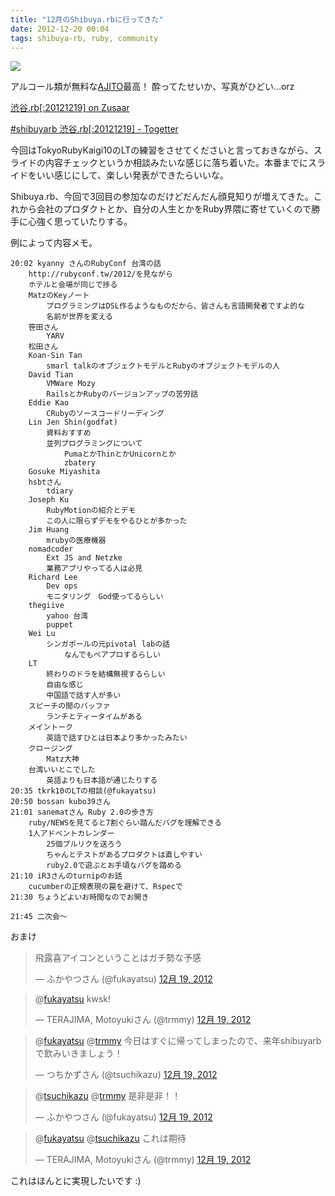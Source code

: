 ```yaml
---
title: "12月のShibuya.rbに行ってきた"
date: 2012-12-20 00:04
tags: shibuya-rb, ruby, community
---
```


![](https://dl.dropbox.com/u/85825/blog/image/20121220/shibuya-rb.jpg)

アルコール類が無料な[AJITO](http://voyagegroup.com/business/office/office015/)最高！
酔ってたせいか、写真がひどい...orz


[渋谷.rb[:20121219] on Zusaar](http://www.zusaar.com/event/447306)

[#shibuyarb 渋谷.rb[:20121219] - Togetter](http://togetter.com/li/425625)


今回はTokyoRubyKaigi10のLTの練習をさせてくださいと言っておきながら、スライドの内容チェックというか相談みたいな感じに落ち着いた。本番までにスライドをいい感じにして、楽しい発表ができたらいいな。

Shibuya.rb、今回で3回目の参加なのだけどだんだん顔見知りが増えてきた。これから会社のプロダクトとか、自分の人生とかをRuby界隈に寄せていくので勝手に心強く思っていたりする。


例によって内容メモ。

```
20:02 kyanny さんのRubyConf 台湾の話
    http://rubyconf.tw/2012/を見ながら
    ホテルと会場が同じで捗る
    MatzのKeyノート
        プログラミングはDSL作るようなものだから、皆さんも言語開発者ですよ的な
        名前が世界を変える
    笹田さん
        YARV
    松田さん
    Koan-Sin Tan
        smarl talkのオブジェクトモデルとRubyのオブジェクトモデルの人
    David Tian
        VMWare Mozy
        RailsとかRubyのバージョンアップの苦労話
    Eddie Kao
        CRubyのソースコードリーディング
    Lin Jen Shin(godfat)
        資料おすすめ
        並列プログラミングについて
            PumaとかThinとかUnicornとか
            zbatery
    Gosuke Miyashita
    hsbtさん
        tdiary
    Joseph Ku
        RubyMotionの紹介とデモ
        この人に限らずデモをやるひとが多かった
    Jim Huang
        mrubyの医療機器
    nomadcoder
        Ext JS and Netzke
        業務アプリやってる人は必見
    Richard Lee
        Dev ops
        モニタリング　God使ってるらしい
    thegiive
        yahoo 台湾
        puppet
    Wei Lu
        シンガポールの元pivotal labの話
            なんでもペアプロするらしい
    LT
        終わりのドラを結構無視するらしい
        自由な感じ
        中国語で話す人が多い
    スピーチの間のバッファ
        ランチとティータイムがある
    メイントーク
        英語で話すひとは日本より多かったみたい
    クロージング
        Matz大神
    台湾いいとこでした
        英語よりも日本語が通じたりする
20:35 tkrk10のLTの相談(@fukayatsu)
20:50 bossan kubo39さん
21:01 sanematさん Ruby 2.0の歩き方
    ruby/NEWSを見てると7割ぐらい踏んだバグを理解できる
    1人アドベントカレンダー
        25個プルリクを送ろう
        ちゃんとテストがあるプロダクトは直しやすい
        ruby2.0で遊ぶとお手頃なバグを踏める
21:10 iR3さんのturnipのお話
    cucumberの正規表現の罠を避けて、Rspecで
21:30 ちょうどよいお時間なのでお開き

21:45 二次会〜
```

おまけ

<blockquote class="twitter-tweet" lang="ja"><p>飛露喜アイコンということはガチ勢な予感</p>&mdash; ふかやつさん (@fukayatsu) <a href="https://twitter.com/fukayatsu/status/281412621360586752" data-datetime="2012-12-19T14:56:11+00:00">12月 19, 2012</a></blockquote>
<script async src="//platform.twitter.com/widgets.js" charset="utf-8"></script>

<blockquote class="twitter-tweet" data-in-reply-to="281412621360586752" lang="ja"><p>@<a href="https://twitter.com/fukayatsu">fukayatsu</a> kwsk!</p>&mdash; TERAJIMA, Motoyukiさん (@trmmy) <a href="https://twitter.com/trmmy/status/281414772086435840" data-datetime="2012-12-19T15:04:44+00:00">12月 19, 2012</a></blockquote>
<script async src="//platform.twitter.com/widgets.js" charset="utf-8"></script>

<blockquote class="twitter-tweet" data-in-reply-to="281416187596914688" lang="ja"><p>@<a href="https://twitter.com/fukayatsu">fukayatsu</a> @<a href="https://twitter.com/trmmy">trmmy</a> 今日はすぐに帰ってしまったので、来年shibuyarbで飲みいきましょう！</p>&mdash; つちかずさん (@tsuchikazu) <a href="https://twitter.com/tsuchikazu/status/281417431744929792" data-datetime="2012-12-19T15:15:18+00:00">12月 19, 2012</a></blockquote>
<script async src="//platform.twitter.com/widgets.js" charset="utf-8"></script>

<blockquote class="twitter-tweet" data-in-reply-to="281417431744929792" lang="ja"><p>@<a href="https://twitter.com/tsuchikazu">tsuchikazu</a> @<a href="https://twitter.com/trmmy">trmmy</a> 是非是非！！</p>&mdash; ふかやつさん (@fukayatsu) <a href="https://twitter.com/fukayatsu/status/281417629338587136" data-datetime="2012-12-19T15:16:05+00:00">12月 19, 2012</a></blockquote>
<script async src="//platform.twitter.com/widgets.js" charset="utf-8"></script>

<blockquote class="twitter-tweet" data-in-reply-to="281417629338587136" lang="ja"><p>@<a href="https://twitter.com/fukayatsu">fukayatsu</a> @<a href="https://twitter.com/tsuchikazu">tsuchikazu</a> これは期待</p>&mdash; TERAJIMA, Motoyukiさん (@trmmy) <a href="https://twitter.com/trmmy/status/281421780411899906" data-datetime="2012-12-19T15:32:35+00:00">12月 19, 2012</a></blockquote>
<script async src="//platform.twitter.com/widgets.js" charset="utf-8"></script>


これはほんとに実現したいです :)